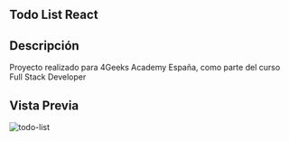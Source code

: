 ## Todo List React

## Descripción
Proyecto realizado para 4Geeks Academy España, como parte del curso Full Stack Developer


## Vista Previa

![todo-list](https://storage.googleapis.com/breathecode-asset-images/612422477295f576c511dae22238b7f142bf8ab71537cd23fa180a900d22f7d6.gif)

